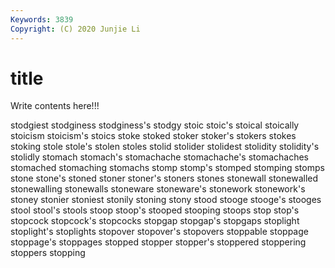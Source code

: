 ```yaml
---
Keywords: 3839
Copyright: (C) 2020 Junjie Li
---
```


# title

Write contents here!!!

stodgiest 
stodginess 
stodginess's 
stodgy 
stoic 
stoic's 
stoical 
stoically 
stoicism
stoicism's 
stoics 
stoke 
stoked 
stoker 
stoker's 
stokers 
stokes 
stoking 
stole
stole's 
stolen 
stoles 
stolid 
stolider 
stolidest 
stolidity 
stolidity's 
stolidly 
stomach
stomach's 
stomachache 
stomachache's 
stomachaches 
stomached 
stomaching 
stomachs 
stomp 
stomp's 
stomped
stomping 
stomps 
stone 
stone's 
stoned 
stoner 
stoner's 
stoners 
stones 
stonewall
stonewalled 
stonewalling 
stonewalls 
stoneware 
stoneware's 
stonework 
stonework's 
stoney 
stonier 
stoniest
stonily 
stoning 
stony 
stood 
stooge 
stooge's 
stooges 
stool 
stool's 
stools
stoop 
stoop's 
stooped 
stooping 
stoops 
stop 
stop's 
stopcock 
stopcock's 
stopcocks
stopgap 
stopgap's 
stopgaps 
stoplight 
stoplight's 
stoplights 
stopover 
stopover's 
stopovers 
stoppable
stoppage 
stoppage's 
stoppages 
stopped 
stopper 
stopper's 
stoppered 
stoppering 
stoppers 
stopping
